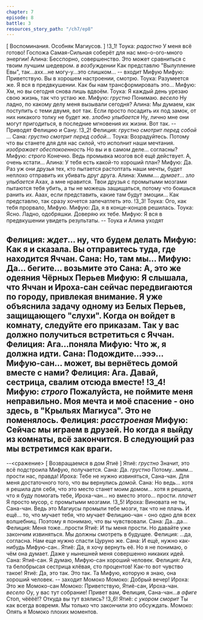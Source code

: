 ```yaml
---
chapter: 7
episode: 8
battle: 3
resources_story_path: "/ch7/ep8"
---
```

[ Воспоминания. Особняк Магиусов. ]
!3_1!
Тоука: *радостно* У меня всё готово! Госпожа Самая-Сильная соберёт для нас мно-о-ого-много энергии!
Алина: Бесспорно, совершенство. Это может сравниться с твоим лучшим шедевром. *в возбуждении* Как представлю "Вылупление Евы", так...ахх...не могу-у...это слишком...
-- входит Мифую
Мифую: Приветствую. Вы в хорошем настроении, смотрю.
Тоука: Разумеется же. Я вся в предвкушении. Как бы нам трансформировать это...
Мифую: Хм, но вы сегодня снова лишь вдвоём.
Тоука: Я каждый день урезаю свою жизнь, так что устаю же.
Мифую: *грустно* Понимаю. *весело* Ну ладно, по какому делу меня вызывали сегодня?
Алина: Мы думаем, как поступить с теми двумя, вот так. Если просто посадить их под замок, от них никакого толку не будет же. *злобно улыбается* Ну, лично мне они могут пригодиться, в последние мгновения их жизни. Вот так.
-- Приводят Фелицию и Сану.
!3_2!
Фелиция: *грустно смотрит перед собой* ...
Сана: *грустно смотрит перед собой*...
Тоука: Возрадуйтесь. Потому что вы станете для для нас силой, что исполнит наши мечтания. *изображает обеспокоенность* Но вы и в самом деле... согласны?
Мифую: *строго* Конечно. Ведь промывка мозгов всё ещё действует. А, очень кстати...
Алина: У тебя есть какой-то хороший план?
Мифую: Да. Раз уж они друзья тех, кто пытается растоптать наши мечты, будет неплохо отправить их убивать друг друга.
Алина: Хммм.... *думает*... *зло улыбается* Ахах, а мне нравится. Твои друзья с промытыми мозгами пытаются тебя убить, а ты не можешь защищаться, потому что боишься ранить их. Ааах, если представить, какие там будут эмоции... Как представлю, так сразу хочется запечатлеть это.
!3_3!
Тоука: Ого, как тебя прорвало, Мифую.
Мифую: Да, я в конце-концов решилась.
Тоука: Ясно. Ладно, одобряшки. Доверяю их тебе.
Мифую: Я вся в предвкушении увидеть результаты.
-- Тоука и Алина уходят

Фелиция: *ждет*... ну, что будем делать
Мифую: Как я и сказала. Вы отправитесь туда, где находится Яччан.
Сана: Но, там мы...
Мифую: Да... бегите... возьмите это
Сана: А, это же одеяния Чёрных Перьев
Мифую: Я слышала, что Яччан и Ироха-сан сейчас передвигаются по городу, привлекая внимание. Я уже объяснила задачу одному из Белых Перьев, защищающего "слухи". Когда он войдет в комнату, следуйте его приказам. Так у вас должно получиться встретиться с Яччан.
Фелиция: Ага...поняла
Мифую: Что ж, я должна идти.
Сана: Подождите...эээ... Мифую-сан... может, вы вернётесь домой вместе с нами?
Фелиция: Ага. Давай, сестрица, свалим отсюда вместе!
!3_4!
Мифую: *строго* Пожалуйста, не поймите меня неправильно. Моя мечта и моё спасение - оно здесь, в "Крыльях Магиуса". Это не поменялось.
Фелиция: *расстроеная*
Мифую: Сейчас мы играем в друзей. Но когда я выйду из комнаты, всё закончится. В следующий раз мы встретимся как враги.
--
--<сражение>
[ Возвращаемся в дом Ятиё ]
Ятиё: *грустно* Значит, это всё подстроила Мифую, получается.
Сана: Да. *грустно* Потому...ммм... прости нас, правда!
Ироха: Тебе не нужно извиняться, Сана-чан. Для меня достаточного того, что вы вернулись домой.
Сана:  Но ведь... хотя я решила для себя, что это место станет моим домом... хотя я решила, что я буду помогать тебе, Ироха-чан... но вместо этого... прости. *плачет* Я просто мусор, с промытыми мозгами.
!3_5!
Ироха: Виновата не ты, Сана-чан. Ведь это Магиусы промыли тебе мозги, так что не плачь. И ещё... то, что мучает тебя, что мучает Фелицию-чан - оно одно для всех волшебниц. Поэтому я понимаю, что вы чувствовали.
Сана: Да...да...
Фелиция: Меня тоже...прости
Ятиё: И ты меня прости. Но давайте уже закончим извиняться. Мы должны смотреть в будущее.
Фелиция: ...да, согласна. Нам еще нужно спасти Цуруно же.
Сана: И ещё, нужно как-нибудь Мифую-сан..
Ятиё: Да, я хочу вернуть её. Но я не понимаю, о чём она думает. Даже у нынешней меня совершенно никаких идей.
Сана: Ятиё-сан. Я думаю, Мифую-сан хороший человек.
Фелиция: Ага, та белобрысая сестрица клёвая, сто процентов! Как-то вот чувство такое!
Ятиё: Да, это так. Это так. Та Мифую, которую я знаю, она хороший человек.
-- заходит Момоко
Момоко: Добрый вечер!
Ироха: Это же Момоко-сан
Момоко: Приветствую, Ятиё-сан, Ироха-чан. *весело* Оу, у вас тут собрание! Привет вам, Фелиция, Сана-чан...*в афиге* Стоп, чёёёё!? Откуда вы тут взялись?
!3_6!
Ятиё: *с укором сморит* Ты как всегда вовремя. Мы только что закончили это обсуждать.
Момоко: Опять я Момоко плохих моментов.
